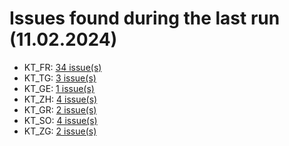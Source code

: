 # Issues found during the last run (11.02.2024)

- KT_FR: [34 issue(s)](tools/KT_FR_errors.csv)
- KT_TG: [3 issue(s)](tools/KT_TG_errors.csv)
- KT_GE: [1 issue(s)](tools/KT_GE_errors.csv)
- KT_ZH: [4 issue(s)](tools/KT_ZH_errors.csv)
- KT_GR: [2 issue(s)](tools/KT_GR_errors.csv)
- KT_SO: [4 issue(s)](tools/KT_SO_errors.csv)
- KT_ZG: [2 issue(s)](tools/KT_ZG_errors.csv)
